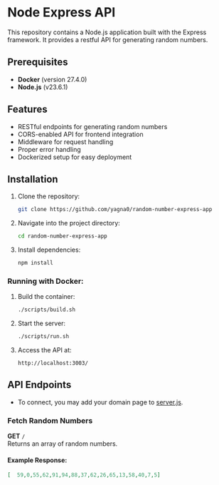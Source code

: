 # Node Express API

This repository contains a Node.js application built with the Express framework. It provides a restful API for generating random numbers.

## Prerequisites

- **Docker** (version 27.4.0)
- **Node.js** (v23.6.1)

## Features

- RESTful endpoints for generating random numbers
- CORS-enabled API for frontend integration
- Middleware for request handling
- Proper error handling
- Dockerized setup for easy deployment

## Installation

1. Clone the repository:
    ```bash
    git clone https://github.com/yagna0/random-number-express-app
    ```
2. Navigate into the project directory:
    ```bash
    cd random-number-express-app
    ```
3. Install dependencies:
    ```bash
    npm install
    ```



### Running with Docker:
1. Build the container:
    ```bash
    ./scripts/build.sh
    ```
2. Start the server:
    ```bash
    ./scripts/run.sh
    ```
3. Access the API at:  
    ```
    http://localhost:3003/
    ```


   
## API Endpoints

- To connect, you may add your domain page to [server.js](./server.js).

### Fetch Random Numbers
**GET** `/`  
Returns an array of random numbers.

#### Example Response:
```json
[  59,0,55,62,91,94,88,37,62,26,65,13,58,40,7,5]
